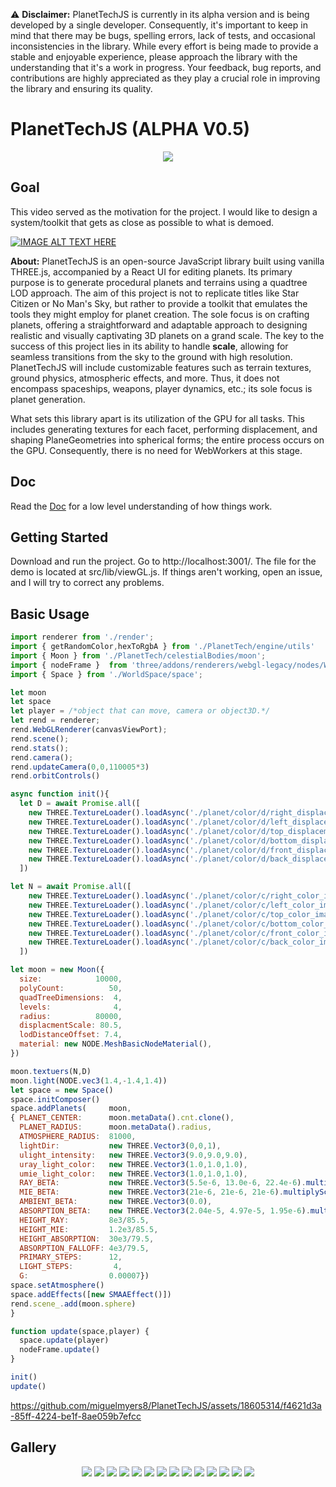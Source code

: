 ⚠️ **Disclaimer:** PlanetTechJS is currently in its alpha version and is being developed by a single developer. Consequently, it's important to keep in mind that there may be bugs, spelling errors, lack of tests, and occasional inconsistencies in the library. While every effort is being made to provide a stable and enjoyable experience, please approach the library with the understanding that it's a work in progress. Your feedback, bug reports, and contributions are highly appreciated as they play a crucial role in improving the library and ensuring its quality.


# PlanetTechJS (ALPHA V0.5) 
<p align="center">
  <img src="./assets/readmeImg/logoPT.png" />
</p>

## Goal

This video served as the motivation for the project. I would like to design a system/toolkit that gets as close as possible to what is demoed.

[![IMAGE ALT TEXT HERE](https://img.youtube.com/vi/ksMQ4hYhfSA/0.jpg)](https://www.youtube.com/watch?v=ksMQ4hYhfSA)

**About:**
PlanetTechJS is an open-source JavaScript library built using vanilla THREE.js, accompanied by a React UI for editing planets. Its primary purpose is to generate procedural planets and terrains using a quadtree LOD approach. The aim of this project is not to replicate titles like Star Citizen or No Man's Sky, but rather to provide a toolkit that emulates the tools they might employ for planet creation. The sole focus is on crafting planets, offering a straightforward and adaptable approach to designing realistic and visually captivating 3D planets on a grand scale. The key to the success of this project lies in its ability to handle **scale**, allowing for seamless transitions from the sky to the ground with high resolution. PlanetTechJS will include customizable features such as terrain textures, ground physics, atmospheric effects, and more. Thus, it does not encompass spaceships, weapons, player dynamics, etc.; its sole focus is planet generation.

What sets this library apart is its utilization of the GPU for all tasks. This includes generating textures for each facet, performing displacement, and shaping PlaneGeometries into spherical forms; the entire process occurs on the GPU. Consequently, there is no need for WebWorkers at this stage.

## Doc
Read the [Doc](./DOC.md) for a low level understanding of how things work.

## Getting Started
Download and run the project. Go to http://localhost:3001/. The file for the demo is located at src/lib/viewGL.js. If things aren't working, open an issue, and I will try to correct any problems.

## Basic Usage
```javascript
import renderer from './render';
import { getRandomColor,hexToRgbA } from './PlanetTech/engine/utils'
import { Moon } from './PlanetTech/celestialBodies/moon';
import { nodeFrame }  from 'three/addons/renderers/webgl-legacy/nodes/WebGLNodes.js';
import { Space } from './WorldSpace/space';

let moon
let space 
let player = /*object that can move, camera or object3D.*/
let rend = renderer;
rend.WebGLRenderer(canvasViewPort);
rend.scene();
rend.stats();
rend.camera();
rend.updateCamera(0,0,110005*3)
rend.orbitControls()

async function init(){
  let D = await Promise.all([
    new THREE.TextureLoader().loadAsync('./planet/color/d/right_displacement_image.png'),
    new THREE.TextureLoader().loadAsync('./planet/color/d/left_displacement_image.png'),
    new THREE.TextureLoader().loadAsync('./planet/color/d/top_displacement_image.png'),
    new THREE.TextureLoader().loadAsync('./planet/color/d/bottom_displacement_image.png'),
    new THREE.TextureLoader().loadAsync('./planet/color/d/front_displacement_image.png'),
    new THREE.TextureLoader().loadAsync('./planet/color/d/back_displacement_image.png'),
  ])

let N = await Promise.all([
    new THREE.TextureLoader().loadAsync('./planet/color/c/right_color_image.png'),
    new THREE.TextureLoader().loadAsync('./planet/color/c/left_color_image.png'),
    new THREE.TextureLoader().loadAsync('./planet/color/c/top_color_image.png'),
    new THREE.TextureLoader().loadAsync('./planet/color/c/bottom_color_image.png'),
    new THREE.TextureLoader().loadAsync('./planet/color/c/front_color_image.png'),
    new THREE.TextureLoader().loadAsync('./planet/color/c/back_color_image.png'),
  ])

let moon = new Moon({
  size:            10000,
  polyCount:          50,
  quadTreeDimensions:  4,
  levels:              4,
  radius:          80000,
  displacmentScale: 80.5,
  lodDistanceOffset: 7.4,
  material: new NODE.MeshBasicNodeMaterial(),
})

moon.textuers(N,D)
moon.light(NODE.vec3(1.4,-1.4,1.4))
let space = new Space()
space.initComposer()
space.addPlanets(     moon,
{ PLANET_CENTER:      moon.metaData().cnt.clone(),
  PLANET_RADIUS:      moon.metaData().radius,
  ATMOSPHERE_RADIUS:  81000,
  lightDir:           new THREE.Vector3(0,0,1),
  ulight_intensity:   new THREE.Vector3(9.0,9.0,9.0),
  uray_light_color:   new THREE.Vector3(1.0,1.0,1.0),
  umie_light_color:   new THREE.Vector3(1.0,1.0,1.0),
  RAY_BETA:           new THREE.Vector3(5.5e-6, 13.0e-6, 22.4e-6).multiplyScalar(34.5),
  MIE_BETA:           new THREE.Vector3(21e-6, 21e-6, 21e-6).multiplyScalar(34.5),
  AMBIENT_BETA:       new THREE.Vector3(0.0),
  ABSORPTION_BETA:    new THREE.Vector3(2.04e-5, 4.97e-5, 1.95e-6).multiplyScalar(79.5),
  HEIGHT_RAY:         8e3/85.5,
  HEIGHT_MIE:         1.2e3/85.5,
  HEIGHT_ABSORPTION:  30e3/79.5,
  ABSORPTION_FALLOFF: 4e3/79.5,
  PRIMARY_STEPS:      12,
  LIGHT_STEPS:         4,
  G:                  0.00007})
space.setAtmosphere()
space.addEffects([new SMAAEffect()])
rend.scene_.add(moon.sphere)
}

function update(space,player) {
  space.update(player)
  nodeFrame.update()
}

init()
update()
```
https://github.com/miguelmyers8/PlanetTechJS/assets/18605314/f4621d3a-85ff-4224-be1f-8ae059b7efcc

## Gallery
<p align="center">
  <img src="./assets/readmeImg/output.png" />
  <img src="./assets/readmeImg/output1.png" />
  <img src="./assets/readmeImg/p26.png" />
  <img src="./assets/readmeImg/p27.png" />
  <img src="./assets/readmeImg/p25.png" />
  <img src="./assets/readmeImg/planet1.png" />
  <img src="./assets/readmeImg/planet2.png" />
  <img src="./assets/readmeImg/planet4.png" />
  <img src="./assets/readmeImg/planet5.png" />
  <img src="./assets/readmeImg/p20.png" />
  <img src="./assets/readmeImg/p21.png" />
  <img src="./assets/readmeImg/p22.png" />
  <img src="./assets/readmeImg/p23.png" />
  <img src="./assets/readmeImg/p24.png" />
</p>

